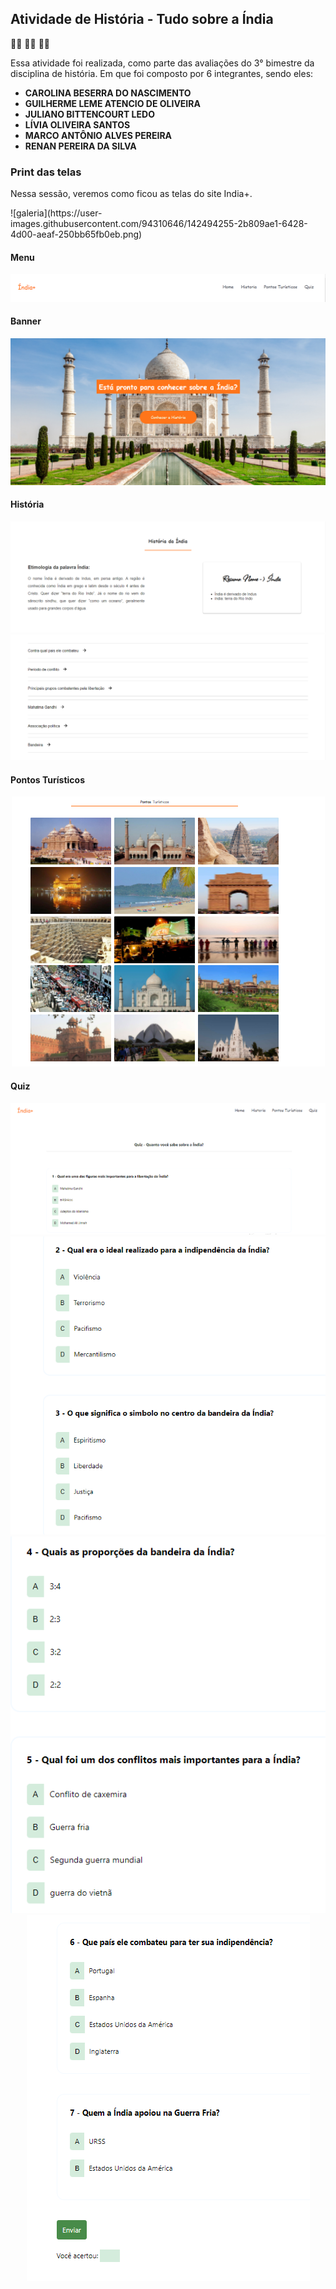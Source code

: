 
<h2>Atividade de História - Tudo sobre a Índia</h2>

:astronaut: :woman_astronaut: :man_singer:

<p>Essa atividade foi realizada, como parte das avaliações do 3° bimestre da disciplina de história. Em que foi composto por 6 integrantes, sendo eles:</p>

<ul>
  <li><strong>CAROLINA BESERRA DO NASCIMENTO</strong></li>
  <li><strong>GUILHERME LEME ATENCIO DE OLIVEIRA</strong></li>
  <li><strong>JULIANO BITTENCOURT LEDO</strong></li>
  <li><strong>LÍVIA OLIVEIRA SANTOS</strong></li>
  <li><strong>MARCO ANTÔNIO ALVES PEREIRA</strong></li>
  <li><strong>RENAN PEREIRA DA SILVA</strong></li>
</ul>

<h3>Print das telas</h3>
<p>Nessa sessão, veremos como ficou as telas do site India+.</p>![galeria](https://user-images.githubusercontent.com/94310646/142494255-2b809ae1-6428-4d00-aeaf-250bb65fb0eb.png)


<h4>Menu</h4>
  <center><img src="img/README/menu.png"></center>
<h4>Banner</h4>
  <center><img src="img/README/banner.png"></center>
<h4>História</h4>
  <center><img src="img/README/historia1.png"></center>
  <center><img src="img/README/historia2.png"></center>
<h4>Pontos Turísticos</h4>
  <center><img src="img/README/galeria.png"></center>
<h4>Quiz</h4>
  <center><img src="img/README/quiz1.png"></center>
  <center><img src="img/README/quiz2_3.png"></center>
  <center><img src="img/README/quiz4_5.png"></center>
  <center><img src="img/README/quiz6_7.png"></center>

